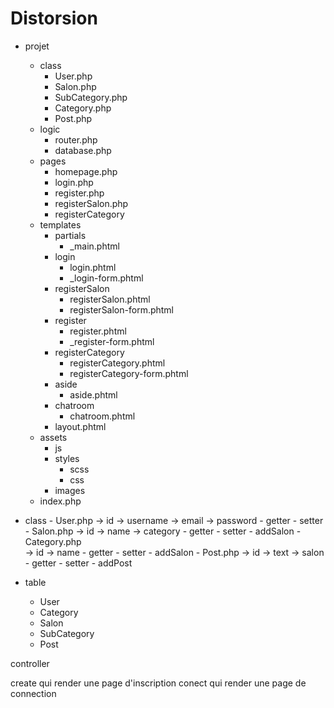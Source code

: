 # Distorsion

- projet
     - class
        - User.php
        - Salon.php
        - SubCategory.php
        - Category.php  
        - Post.php
    - logic
        - router.php
        - database.php
    - pages
        - homepage.php
        - login.php
        - register.php
        - registerSalon.php
        - registerCategory
    - templates
        - partials
            - _main.phtml
        - login
            - login.phtml
            - _login-form.phtml
        - registerSalon
            - registerSalon.phtml
            - registerSalon-form.phtml
        - register
            - register.phtml
            - _register-form.phtml
        - registerCategory
            - registerCategory.phtml
            - registerCategory-form.phtml
        - aside
            - aside.phtml
        - chatroom
            - chatroom.phtml
        - layout.phtml 
    - assets
        - js
        - styles
            - scss
            - css
        - images
    - index.php


- class
        - User.php
            -> id
            -> username
            -> email
            -> password
                - getter
                - setter
        - Salon.php
            -> id
            -> name
            -> category
                - getter
                - setter
                - addSalon
        - Category.php  
            -> id
            -> name
                - getter
                - setter
                - addSalon
        - Post.php
            -> id
            -> text
            -> salon
                - getter
                - setter
                - addPost


- table
    - User
    - Category
    - Salon
    - SubCategory
    - Post


controller 

create qui render une page d'inscription
conect qui render une page de connection
